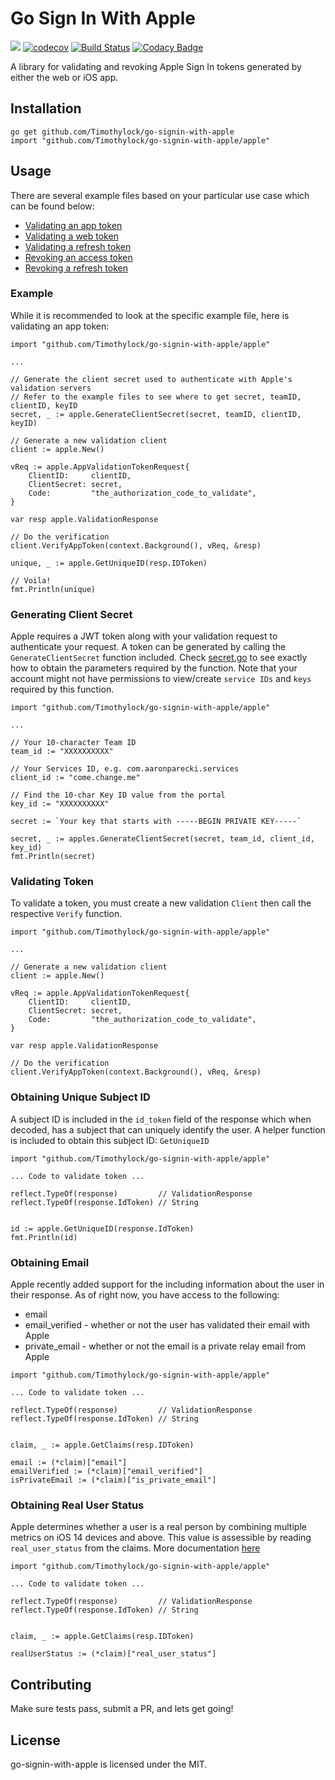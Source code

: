 Go Sign In With Apple
======

![](https://img.shields.io/badge/golang-1.22-blue.svg?style=flat) [![codecov](https://codecov.io/gh/Timothylock/go-signin-with-apple/branch/master/graph/badge.svg)](https://codecov.io/gh/Timothylock/go-signin-with-apple)
 [![Build Status](https://app.travis-ci.com/Timothylock/go-signin-with-apple.svg?branch=master)](https://app.travis-ci.com/github/Timothylock/go-signin-with-apple) [![Codacy Badge](https://api.codacy.com/project/badge/Grade/b54cafe3d1884d9cbe9748839739265e)](https://www.codacy.com/manual/Timothylock/go-signin-with-apple?utm_source=github.com&amp;utm_medium=referral&amp;utm_content=Timothylock/go-signin-with-apple&amp;utm_campaign=Badge_Grade)

A library for validating and revoking Apple Sign In tokens generated by either the web or iOS app. 


## Installation
```
go get github.com/Timothylock/go-signin-with-apple
import "github.com/Timothylock/go-signin-with-apple/apple"

```

## Usage

There are several example files based on your particular use case which can be found below:
- [Validating an app token](example/app_validation_example_test.go)
- [Validating a web token](example/web_validation_example_test.go)
- [Validating a refresh token](example/refresh_validation_example_test.go)
- [Revoking an access token](example/revoke_access_token_example_test.go)
- [Revoking a refresh token](example/revoke_refresh_token_example_test.go)

### Example
While it is recommended to look at the specific example file, here is validating an app token:

``` golang
import "github.com/Timothylock/go-signin-with-apple/apple"

...

// Generate the client secret used to authenticate with Apple's validation servers
// Refer to the example files to see where to get secret, teamID, clientID, keyID
secret, _ := apple.GenerateClientSecret(secret, teamID, clientID, keyID)

// Generate a new validation client
client := apple.New()

vReq := apple.AppValidationTokenRequest{
	ClientID:     clientID,
	ClientSecret: secret,
	Code:         "the_authorization_code_to_validate",
}

var resp apple.ValidationResponse

// Do the verification
client.VerifyAppToken(context.Background(), vReq, &resp)

unique, _ := apple.GetUniqueID(resp.IDToken)

// Voila!
fmt.Println(unique)
```

### Generating Client Secret
Apple requires a JWT token along with your validation request to authenticate your request. A token can be generated by 
calling the `GenerateClientSecret` function included. Check [secret.go](apple/secret.go) to see exactly how to obtain the 
parameters required by the function. Note that your account might not have permissions to view/create `service IDs` and 
`keys` required by this function. 

```
import "github.com/Timothylock/go-signin-with-apple/apple"

...

// Your 10-character Team ID
team_id := "XXXXXXXXXX"

// Your Services ID, e.g. com.aaronparecki.services
client_id := "come.change.me"

// Find the 10-char Key ID value from the portal
key_id := "XXXXXXXXXX"

secret := `Your key that starts with -----BEGIN PRIVATE KEY-----`

secret, _ := apples.GenerateClientSecret(secret, team_id, client_id, key_id)
fmt.Println(secret)
```

### Validating Token
To validate a token, you must create a new validation `Client` then call the respective `Verify` function.

```
import "github.com/Timothylock/go-signin-with-apple/apple"

...

// Generate a new validation client
client := apple.New()

vReq := apple.AppValidationTokenRequest{
	ClientID:     clientID,
	ClientSecret: secret,
	Code:         "the_authorization_code_to_validate",
}

var resp apple.ValidationResponse

// Do the verification
client.VerifyAppToken(context.Background(), vReq, &resp)

```

### Obtaining Unique Subject ID
A subject ID is included in the `id_token` field of the response which when decoded, has a subject that can 
uniquely identify the user. A helper function is included to obtain this subject ID: `GetUniqueID`

```
import "github.com/Timothylock/go-signin-with-apple/apple"

... Code to validate token ...

reflect.TypeOf(response)         // ValidationResponse
reflect.TypeOf(response.IdToken) // String


id := apple.GetUniqueID(response.IdToken)
fmt.Println(id)
```

### Obtaining Email
Apple recently added support for the including information about the user in their response. As of right now, you have 
access to the following: 
- email
- email_verified - whether or not the user has validated their email with Apple
- private_email - whether or not the email is a private relay email from Apple

```$xslt
import "github.com/Timothylock/go-signin-with-apple/apple"

... Code to validate token ...

reflect.TypeOf(response)         // ValidationResponse
reflect.TypeOf(response.IdToken) // String


claim, _ := apple.GetClaims(resp.IDToken)

email := (*claim)["email"]
emailVerified := (*claim)["email_verified"]
isPrivateEmail := (*claim)["is_private_email"]
```

### Obtaining Real User Status
Apple determines whether a user is a real person by combining multiple metrics on iOS 14 devices and above. This value is 
assessible by reading `real_user_status` from the claims. More documentation [here](https://developer.apple.com/documentation/authenticationservices/asuserdetectionstatus)

```$xslt
import "github.com/Timothylock/go-signin-with-apple/apple"

... Code to validate token ...

reflect.TypeOf(response)         // ValidationResponse
reflect.TypeOf(response.IdToken) // String


claim, _ := apple.GetClaims(resp.IDToken)

realUserStatus := (*claim)["real_user_status"]
```

## Contributing
Make sure tests pass, submit a PR, and lets get going! 

## License
go-signin-with-apple is licensed under the MIT.
